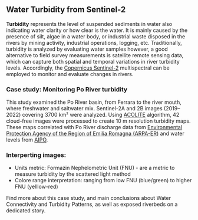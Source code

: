 ## Water Turbidity from Sentinel-2

**Turbidity** represents the level of suspended sediments in water also indicating water clarity or how clear is the water. It is mainly caused by the presence of silt, algae in a water body, or industrial waste disposed in the rivers by mining activity, industrial operations, logging, etc. Traditionally, turbidity is analyzed by evaluating water samples however, a good alternative to field survey measurements is satellite remote sensing data, which can capture both spatial and temporal variations in river turbidity levels. Accordingly, the [Copernicus Sentinel-2](https://www.esa.int/Applications/Observing_the_Earth/Copernicus/Sentinel-2) multispectral can be employed to monitor and evaluate changes in rivers.

### Case study: Monitoring Po River turbidity
This study examined the Po River basin, from Ferrara to the river mouth, where freshwater and saltwater mix. Sentinel-2A and 2B images (2019–2022) covering 3700 km² were analyzed. Using [ACOLITE](https://github.com/acolite/acolite) algorithm, 42 cloud-free images were processed to create 10 m resolution turbidity maps. These maps correlated with Po River discharge data from [Environmental Protection Agency of the Region of Emilia Romagna (ARPA-ER)](https://www.arpae.it/it) and water levels from [AIPO](https://www.agenziapo.it/). 

### Interperting images:
- Units metric: Formazin Nephelometric Unit (FNU) - are a metric to measure turbidity by the scattered light method
- Colore range interpretation: ranging from low FNU (blue/green) to higher FNU (yelllow-red)

Find more about this case study, and main conclusions about Water Connectivity and Turbidity Patterns, as well as exposed riverbeds on a dedicated story.



